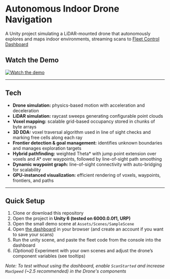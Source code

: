 # Autonomous Indoor Drone Navigation
A Unity project simulating a LiDAR-mounted drone that autonomously explores and maps indoor environments, streaming scans to [Fleet Control Dashboard](https://github.com/coskyler/Fleet-Control-Dashboard)

## Watch the Demo
[![Watch the demo](https://img.youtube.com/vi/1ApMZhoQgPc/hqdefault.jpg)](https://www.youtube.com/watch?v=1ApMZhoQgPc)

---

## Tech
- **Drone simulation:** physics-based motion with acceleration and deceleration
- **LiDAR simulation:** raycast sweeps generating configurable point clouds
- **Voxel mapping:** scalable grid-based occupancy stored in chunks of byte arrays
- **3D DDA:** voxel traversal algorithm used in line of sight checks and marking free cells along each ray
- **Frontier detection & goal management:** identifies unknown boundaries and manages exploration targets
- **Hybrid pathfinding:** weighted Theta* with jump point extension over voxels and A* over waypoints, followed by line-of-sight path smoothing
- **Dynamic waypoint graph:** line-of-sight connectivity with auto-bridging for scalability
- **GPU-instanced visualization:** efficient rendering of voxels, waypoints, frontiers, and paths

---

## Quick Setup
1. Clone or download this repository
2. Open the project in **Unity 6 (tested on 6000.0.0f1, URP)**
3. Open the small demo scene at `Assets/Scenes/SampleScene`
4. Open [the dashboard](https://fleetcontrol.coskyler.com) in your browser (and create an account if you want to save your scans)
5. Run the unity scene, and paste the fleet code from the console into the dashboard
6. *(Optional)* Experiment with your own scenes and adjust the drone’s component variables (see tooltips)

*Note: To test without using the dashboard, enable `ScanStarted` and increase `MaxSpeed` (~2.5 recommended) in the Drone's components*
